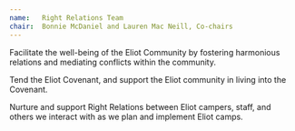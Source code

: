 ```yaml
---
name:   Right Relations Team
chair:  Bonnie McDaniel and Lauren Mac Neill, Co-chairs
---
```


Facilitate the well-being of the Eliot Community by fostering harmonious 
relations and mediating conflicts within the community. 

Tend the Eliot Covenant, and support the Eliot community in 
living into the Covenant. 

Nurture and support Right Relations between Eliot campers, staff, 
and others we interact with as we plan and implement Eliot camps.
